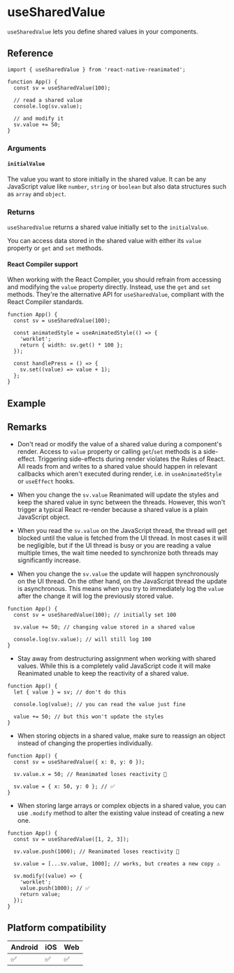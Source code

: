 # useSharedValue

`useSharedValue` lets you define shared values in your components.

## Reference

```
import { useSharedValue } from 'react-native-reanimated';

function App() {
  const sv = useSharedValue(100);

  // read a shared value
  console.log(sv.value);

  // and modify it
  sv.value += 50;
}
```

### Arguments

#### `initialValue`

The value you want to store initially in the shared value. It can be any JavaScript value like `number`, `string` or `boolean` but also data structures such as `array` and `object`.

### Returns

`useSharedValue` returns a shared value initially set to the `initialValue`.

You can access data stored in the shared value with either its `value` property or `get` and `set` methods.

#### React Compiler support

When working with the React Compiler, you should refrain from accessing and modifying the `value` property directly. Instead, use the `get` and `set` methods. They're the alternative API for `useSharedValue`, compliant with the React Compiler standards.

```
function App() {
  const sv = useSharedValue(100);

  const animatedStyle = useAnimatedStyle(() => {
    'worklet';
    return { width: sv.get() * 100 };
  });

  const handlePress = () => {
    sv.set((value) => value + 1);
  };
}
```

## Example

## Remarks

* Don't read or modify the value of a shared value during a component's render. Access to `value` property or calling `get`/`set` methods is a side-effect. Triggering side-effects during render violates the Rules of React. All reads from and writes to a shared value should happen in relevant callbacks which aren't executed during render, i.e. in `useAnimatedStyle` or `useEffect` hooks.

* When you change the `sv.value` Reanimated will update the styles and keep the shared value in sync between the threads. However, this won't trigger a typical React re-render because a shared value is a plain JavaScript object.

* When you read the `sv.value` on the JavaScript thread, the thread will get blocked until the value is fetched from the UI thread. In most cases it will be negligible, but if the UI thread is busy or you are reading a value multiple times, the wait time needed to synchronize both threads may significantly increase.

* When you change the `sv.value` the update will happen synchronously on the UI thread. On the other hand, on the JavaScript thread the update is asynchronous. This means when you try to immediately log the `value` after the change it will log the previously stored value.

```
function App() {
  const sv = useSharedValue(100); // initially set 100

  sv.value += 50; // changing value stored in a shared value

  console.log(sv.value); // will still log 100
}
```

* Stay away from destructuring assignment when working with shared values. While this is a completely valid JavaScript code it will make Reanimated unable to keep the reactivity of a shared value.

```
function App() {
  let { value } = sv; // don't do this

  console.log(value); // you can read the value just fine

  value += 50; // but this won't update the styles
}
```

* When storing objects in a shared value, make sure to reassign an object instead of changing the properties individually.

```
function App() {
  const sv = useSharedValue({ x: 0, y: 0 });

  sv.value.x = 50; // Reanimated loses reactivity 🚨

  sv.value = { x: 50, y: 0 }; // ✅
}
```

* When storing large arrays or complex objects in a shared value, you can use `.modify` method to alter the existing value instead of creating a new one.

```
function App() {
  const sv = useSharedValue([1, 2, 3]);

  sv.value.push(1000); // Reanimated loses reactivity 🚨

  sv.value = [...sv.value, 1000]; // works, but creates a new copy ⚠️

  sv.modify((value) => {
    'worklet';
    value.push(1000); // ✅
    return value;
  });
}
```

## Platform compatibility

|Android|iOS|Web|
|-|-|-|
|✅|✅|✅|
